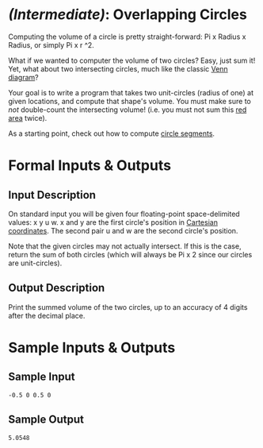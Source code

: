 # [](#IntermediateIcon) *(Intermediate)*: Overlapping Circles

Computing the volume of a circle is pretty straight-forward: Pi x Radius x Radius, or simply Pi x r ^2.

What if we wanted to computer the volume of two circles? Easy, just sum it! Yet, what about two intersecting circles, much like the classic [Venn diagram](http://en.wikipedia.org/wiki/File:Venn0111.svg)?

Your goal is to write a program that takes two unit-circles (radius of one) at given locations, and compute that shape's volume. You must make sure to *not* double-count the intersecting volume! (i.e. you must not sum this [red area](http://en.wikipedia.org/wiki/File:Venn0001.svg) twice).

As a starting point, check out how to compute [circle segments](http://en.wikipedia.org/wiki/Circular_segment).

# Formal Inputs & Outputs
## Input Description

On standard input you will be given four floating-point space-delimited values: x y u w. x and y are the first circle's position in [Cartesian coordinates](http://en.wikipedia.org/wiki/Cartesian_coordinate_system). The second pair u and w are the second circle's position.

Note that the given circles may not actually intersect. If this is the case, return the sum of both circles (which will always be Pi x 2 since our circles are unit-circles).

## Output Description

Print the summed volume of the two circles, up to an accuracy of 4 digits after the decimal place.

# Sample Inputs & Outputs
## Sample Input

    -0.5 0 0.5 0

## Sample Output

    5.0548
